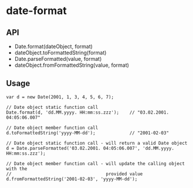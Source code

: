 # date-format

## API
* Date.format(dateObject, format)
* dateObject.toFormattedString(format)
* Date.parseFormatted(value, format)
* dateObject.fromFormattedString(value, format)

## Usage

````
var d = new Date(2001, 1, 3, 4, 5, 6, 7);

// Date object static function call
Date.format(d, 'dd.MM.yyyy. HH:mm:ss.zzz');    // "03.02.2001. 04:05:06.007"

// Date object member function call
d.toFormattedString('yyyy-MM-dd');             // "2001-02-03"

// Date object static function call - will return a valid Date object
d = Date.parseFormatted('03.02.2001. 04:05:06.007', 'dd.MM.yyyy. HH:mm:ss.zzz');

// Date object member function call - will update the calling object with the
//                                    provided value
d.fromFormattedString('2001-02-03', 'yyyy-MM-dd');
````
